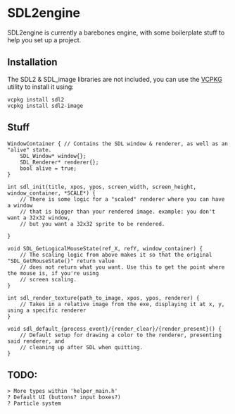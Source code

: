 # SDL2engine

SDL2engine is currently a barebones engine, with some boilerplate stuff to help you set up a project.

## Installation

The SDL2 & SDL_image libraries are not included, you can use the [VCPKG](https://vcpkg.io/en/) utility to install it using:

```
vcpkg install sdl2
vcpkg install sdl2-image
```

## Stuff
```
WindowContainer { // Contains the SDL window & renderer, as well as an "alive" state. 
    SDL_Window* window{};
    SDL_Renderer* renderer{};
    bool alive = true;
}

int sdl_init(title, xpos, ypos, screen_width, screen_height, window_container, *SCALE*) {
    // There is some logic for a "scaled" renderer where you can have a window
    // that is bigger than your rendered image. example: you don't want a 32x32 window, 
    // but you want a 32x32 sprite to be rendered.

}

void SDL_GetLogicalMouseState(ref_X, refY, window_container) {
    // The scaling logic from above makes it so that the original "SDL_GetMouseState()" return value
    // does not return what you want. Use this to get the point where the mouse is, if you're using
    // screen scaling.
}

int sdl_render_texture(path_to_image, xpos, ypos, renderer) {
    // Takes in a relative image from the exe, displaying it at x, y, using a specific renderer
}

void sdl_default_{process_event}/{render_clear}/{render_present}() {
    // Default setup for drawing a color to the renderer, presenting said renderer, and
    // cleaning up after SDL when quitting.
}
```

## TODO:
```
> More types within 'helper_main.h'
? Default UI (buttons? input boxes?)
? Particle system

```